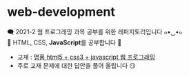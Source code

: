 # web-development

🗨️ 2021-2 웹 프로그래밍 과목 공부를 위한 레퍼지토리입니다 ๑•‿•๑  
👀 HTML, CSS, **JavaScript**를 공부합니다 🤢

- 교재 : [명품 html5 + css3 + javascript 웹 프로그래밍](http://webprogramming.co.kr/)
- 주로 교재 문제에 대한 답안을 풀어 올립니다 😏
